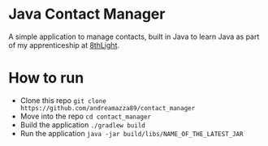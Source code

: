# Java Contact Manager

A simple application to manage contacts, built in Java to learn Java as part of
my apprenticeship at [8thLight](https://8thlight.com/).

# How to run

- Clone this repo `git clone https://github.com/andreamazza89/contact_manager`
- Move into the repo `cd contact_manager`
- Build the application `./gradlew build`
- Run the application `java -jar build/libs/NAME_OF_THE_LATEST_JAR`
